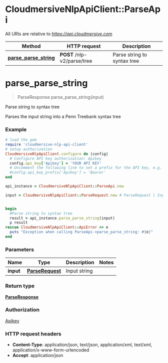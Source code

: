 # CloudmersiveNlpApiClient::ParseApi

All URIs are relative to *https://api.cloudmersive.com*

Method | HTTP request | Description
------------- | ------------- | -------------
[**parse_parse_string**](ParseApi.md#parse_parse_string) | **POST** /nlp-v2/parse/tree | Parse string to syntax tree


# **parse_parse_string**
> ParseResponse parse_parse_string(input)

Parse string to syntax tree

Parses the input string into a Penn Treebank syntax tree

### Example
```ruby
# load the gem
require 'cloudmersive-nlp-api-client'
# setup authorization
CloudmersiveNlpApiClient.configure do |config|
  # Configure API key authorization: Apikey
  config.api_key['Apikey'] = 'YOUR API KEY'
  # Uncomment the following line to set a prefix for the API key, e.g. 'Bearer' (defaults to nil)
  #config.api_key_prefix['Apikey'] = 'Bearer'
end

api_instance = CloudmersiveNlpApiClient::ParseApi.new

input = CloudmersiveNlpApiClient::ParseRequest.new # ParseRequest | Input string


begin
  #Parse string to syntax tree
  result = api_instance.parse_parse_string(input)
  p result
rescue CloudmersiveNlpApiClient::ApiError => e
  puts "Exception when calling ParseApi->parse_parse_string: #{e}"
end
```

### Parameters

Name | Type | Description  | Notes
------------- | ------------- | ------------- | -------------
 **input** | [**ParseRequest**](ParseRequest.md)| Input string | 

### Return type

[**ParseResponse**](ParseResponse.md)

### Authorization

[Apikey](../README.md#Apikey)

### HTTP request headers

 - **Content-Type**: application/json, text/json, application/xml, text/xml, application/x-www-form-urlencoded
 - **Accept**: application/json



